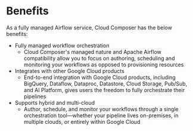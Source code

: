 # Benefits

As a fully managed Airflow service, Cloud Composer has the below benefits:

- Fully managed workflow orchestration
  - Cloud Composer's managed nature and Apache Airflow compatibility allow you to focus on authoring, scheduling and monitoring your workflows as opposed to provisioning resources
- Integrates with other Google Cloud products
  - End-to-end integration with Google Cloud products, including BigQuery, Dataflow, Dataproc, Datastore, Cloud Storage, Pub/Sub, and AI Platform, gives users the freedom to fully orchestrate their pipelines
- Supports hybrid and multi-cloud
  - Author, schedule, and monitor your workflows through a single orchestration tool—whether your pipeline lives on-premises, in multiple clouds, or entirely within Google Cloud
